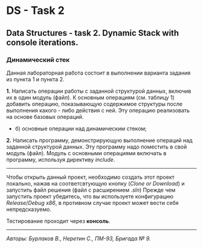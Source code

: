 # DS - Task 2
## Data Structures - task 2. Dynamic Stack with console iterations.

### Динамический стек
Данная лабораторная работа состоит в выполнении варианта задания из пункта 1 и пункта 2.

**1.** Написать операции работы с заданной структурой данных,
включив их в один модуль (файл). К основным операциям (см. таблицу 1) 
добавить операцию, показывающую содержимое структуры после выполнения какого - либо действия с ней.
Эту операцию реализовать на основе базовых операций.
- б) основные операции над динамическим стеком;

**2.** Написать программу, демонстрирующую выполнение операций
над заданной структурой данных. Эту программу надо поместить в свой модуль
(файл). Модуль с основными операциями включать в программу, используя
директиву *include*.

-----
Чтобы открыть данный проект, необходимо создать этот проект локально, нажав на соответсвтующую кнопку (*Clone or Download*) и запустить файл решения (файл с расширением *.sln*)
Прежде чем запустить проект убедитесь, что вы используете конфигурацию *Release*/*Debug* *x86*, в противном случае проект может вести себя непредсказуемо.

Тестирование проходит через **консоль**.

---
*Авторы: Бурлаков В., Неретин С., ПМ-93, Бригада № 9.*
